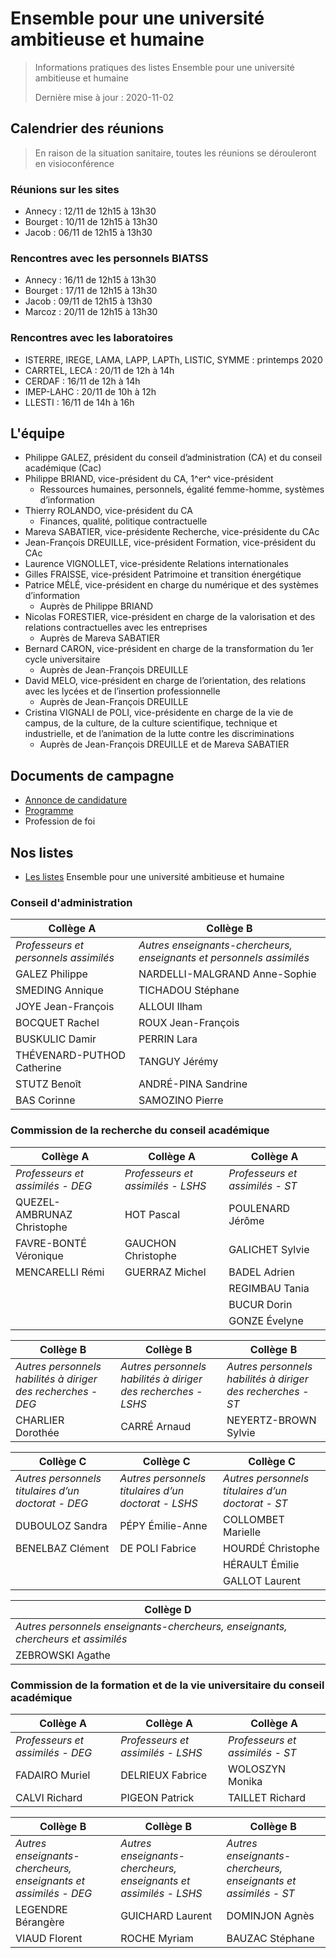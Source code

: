 # Ensemble pour une université ambitieuse et humaine

> Informations pratiques des listes Ensemble pour une université ambitieuse et humaine
>
> Dernière mise à jour : 2020-11-02
>

## Calendrier des réunions

> En raison de la situation sanitaire, toutes les réunions se dérouleront en visioconférence

### Réunions sur les sites

+ Annecy : 12/11 de 12h15 à 13h30
+ Bourget  : 10/11 de 12h15 à 13h30
+ Jacob : 06/11 de 12h15 à 13h30

### Rencontres avec les personnels BIATSS

+ Annecy : 16/11 de 12h15 à 13h30
+ Bourget : 17/11 de 12h15 à 13h30
+ Jacob : 09/11 de 12h15 à 13h30
+ Marcoz : 20/11 de 12h15 à 13h30

### Rencontres avec les laboratoires

+ ISTERRE, IREGE, LAMA, LAPP, LAPTh, LISTIC, SYMME : printemps 2020
+ CARRTEL, LECA : 20/11 de 12h à 14h
+ CERDAF : 16/11 de 12h à 14h
+ IMEP-LAHC : 20/11 de 10h à 12h
+ LLESTI : 16/11 de 14h à 16h 

## L'équipe

+ Philippe GALEZ, président du conseil d’administration (CA) et du conseil académique (Cac)
+ Philippe BRIAND, vice-président du CA, 1^er^ vice-président
  + Ressources humaines, personnels, égalité femme-homme, systèmes d’information
+ Thierry ROLANDO, vice-président du CA
  + Finances, qualité, politique contractuelle
+ Mareva SABATIER, vice-présidente Recherche, vice-présidente du CAc
+ Jean-François DREUILLE, vice-président Formation, vice-président du CAc
+ Laurence VIGNOLLET, vice-présidente Relations internationales
+ Gilles FRAISSE, vice-président Patrimoine et transition énergétique
+ Patrice MÉLÉ, vice-président en charge du numérique et des systèmes d’information
  + Auprès de Philippe BRIAND
+ Nicolas FORESTIER, vice-président en charge de la valorisation et des relations contractuelles avec 	les entreprises
  + Auprès de Mareva SABATIER
+ Bernard CARON, vice-président en charge de la transformation du 1er cycle universitaire
  + Auprès de Jean-François DREUILLE
+ David MELO, vice-président en charge de l’orientation, des relations avec les lycées et de l’insertion professionnelle
  + Auprès de Jean-François DREUILLE
+ Cristina VIGNALI de POLI, vice-présidente en charge de la vie de campus, de la culture, de la culture 	scientifique, technique et industrielle, et de l’animation de la lutte contre les discriminations
  + Auprès de Jean-François DREUILLE et de Mareva SABATIER

## Documents de campagne

- [Annonce de candidature](Ensemble_Annonce.pdf)
- [Programme](Ensemble_Programme.pdf)
- Profession de foi 

## Nos listes

+ [Les listes](NosListes.pdf) Ensemble pour une université ambitieuse et humaine

### Conseil d'administration

| Collège A                             | Collège B                                                    |
| ------------------------------------- | ------------------------------------------------------------ |
| *Professeurs et personnels assimilés* | *Autres enseignants-chercheurs, enseignants et personnels assimilés* |
| GALEZ Philippe                        | NARDELLI-MALGRAND Anne-Sophie                                |
| SMEDING Annique                       | TICHADOU Stéphane                                            |
| JOYE Jean-François                    | ALLOUI Ilham                                                 |
| BOCQUET Rachel                        | ROUX Jean-François                                           |
| BUSKULIC Damir                        | PERRIN Lara                                                  |
| THÉVENARD-PUTHOD Catherine            | TANGUY Jérémy                                                |
| STUTZ Benoît                          | ANDRÉ-PINA Sandrine                                          |
| BAS Corinne                           | SAMOZINO Pierre                                              |

### Commission de la recherche du conseil académique

| Collège A                        | Collège A                         | Collège A                       |
| -------------------------------- | --------------------------------- | ------------------------------- |
| *Professeurs et assimilés - DEG* | *Professeurs et assimilés - LSHS* | *Professeurs et assimilés - ST* |
| QUEZEL-AMBRUNAZ Christophe       | HOT Pascal                        | POULENARD Jérôme                |
| FAVRE-BONTÉ Véronique            | GAUCHON Christophe                | GALICHET Sylvie                 |
| MENCARELLI Rémi                  | GUERRAZ Michel                    | BADEL Adrien                    |
|                                  |                                   | REGIMBAU Tania                  |
|                                  |                                   | BUCUR Dorin                     |
|                                  |                                   | GONZE Évelyne                   |

| Collège B                                                    | Collège B                                                    | Collège B                                                   |
| ------------------------------------------------------------ | ------------------------------------------------------------ | ----------------------------------------------------------- |
| *Autres personnels habilités à diriger des recherches - DEG* | *Autres personnels habilités à diriger des recherches - LSHS* | *Autres personnels habilités à diriger des recherches - ST* |
| CHARLIER Dorothée                                            | CARRÉ Arnaud                                                 | NEYERTZ-BROWN Sylvie                                        |

| Collège C                                           | Collège C                                            | Collège C                                          |
| --------------------------------------------------- | ---------------------------------------------------- | -------------------------------------------------- |
| *Autres personnels  titulaires d’un doctorat - DEG* | *Autres personnels  titulaires d’un doctorat - LSHS* | *Autres personnels  titulaires d’un doctorat - ST* |
| DUBOULOZ Sandra                                     | PÉPY Émilie-Anne                                     | COLLOMBET Marielle                                 |
| BENELBAZ Clément                                    | DE POLI Fabrice                                      | HOURDÉ Christophe                                  |
|                                                     |                                                      | HÉRAULT Émilie                                     |
|                                                     |                                                      | GALLOT Laurent                                     |

| Collège D                                                    |
| ------------------------------------------------------------ |
| *Autres personnels enseignants-chercheurs, enseignants, chercheurs et assimilés* |
| ZEBROWSKI Agathe                                             |

### Commission de la formation et de la vie universitaire du conseil académique

| Collège A                        | Collège A                         | Collège A                       |
| -------------------------------- | --------------------------------- | ------------------------------- |
| *Professeurs et assimilés - DEG* | *Professeurs et assimilés - LSHS* | *Professeurs et assimilés - ST* |
| FADAIRO Muriel                   | DELRIEUX Fabrice                  | WOLOSZYN Monika                 |
| CALVI Richard                    | PIGEON Patrick                    | TAILLET Richard                 |

| Collège B                                                    | Collège B                                                    | Collège B                                                    |
| ------------------------------------------------------------ | ------------------------------------------------------------ | ------------------------------------------------------------ |
| *Autres enseignants-chercheurs, enseignants et assimilés - DEG* | *Autres enseignants-chercheurs, enseignants et assimilés - LSHS* | *Autres enseignants-chercheurs, enseignants et assimilés - ST* |
| LEGENDRE Bérangère                                           | GUICHARD Laurent                                             | DOMINJON Agnès                                               |
| VIAUD Florent                                                | ROCHE Myriam                                                 | BAUZAC Stéphane                                              |

